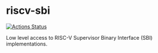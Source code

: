 # riscv-sbi

[![Actions Status](https://github.com/rcore-os/riscv-sbi/workflows/CI/badge.svg)](https://github.com/rcore-os/riscv-sbi/actions)

Low level access to RISC-V Supervisor Binary Interface (SBI) implementations.
